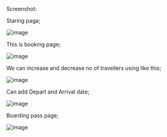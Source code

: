Screenshot:


Staring paga;

![image](https://user-images.githubusercontent.com/60542662/210211730-2b33da06-3760-4593-9c87-6896e8e02fd9.png)

This is booking page;


![image](https://user-images.githubusercontent.com/60542662/210211898-7109ef30-05e1-40f7-a03f-77dfb988f222.png)

We can increase and decrease no of travellers using like this;


![image](https://user-images.githubusercontent.com/60542662/210211925-73676d4f-e26e-4426-80ae-b3aeb8f7154b.png)

Can add Depart and Arrival date;


![image](https://user-images.githubusercontent.com/60542662/210211963-4404cd45-15d2-436d-bbe6-aa197631c99e.png)

Boarding pass page;


![image](https://user-images.githubusercontent.com/60542662/210212216-30474987-ee3d-45b4-992e-e9c46dab1fa7.png)
